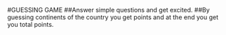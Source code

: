#GUESSING GAME
##Answer simple questions and get excited.
##By guessing continents of the country you get points and at the end you get you total points.
